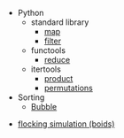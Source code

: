 <ul>
    <li>Python
        <ul>
            <li>standard library
                <ul>
                    <li><a href="python/std/map.py">map</a></li>
                    <li><a href="python/std/map.py">filter</a></li>
                </ul>
            </li>
            <li>functools
                <ul>
                    <li><a href="python/functools/reduce.py">reduce</a></li>
                </ul>
            </li>
            <li>itertools
                <ul>
                    <li><a href="python/itertools/cartesian_product.py">product</a></li>
                    <li><a href="python/itertools/permutation.py">permutations</a></li>
                </ul>
            </li>
        </ul>
    </li>
    <li>Sorting
        <ul>
            <li><a href="/sorting/buble.py">Bubble</a></li>
        </ul>
    </li>
</ul>


- [flocking simulation (boids)](/boids)
